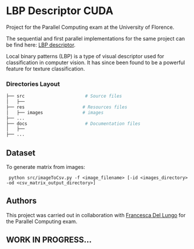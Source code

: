 # LBP Descriptor CUDA
Project for the Parallel Computing exam at the University of Florence.

The sequential and first parallel implementations for the same project can be find here: [LBP descriptor](https://github.com/matpetrone/LBP_Descriptor).

Local binary patterns (LBP) is a type of visual descriptor used for classification in computer vision. It has since been found to be a powerful feature for texture classification.

### Directories Layout

```bash
├── src                       # Source files
│   ├── 
├── res                      # Resources files
│   ├── images               # images
├── ...
├── docs                      # Documentation files
│   ├── 
├── ...
```

## Dataset 

To generate matrix from images:

` python src/imageToCsv.py -f <image_filename> [-id <images_directory> -od <csv_matrix_output_directory>]`

## Authors
This project was carried out in collaboration with [Francesca Del Lungo](https://github.com/francidellungo) for the Parallel Computing exam.

## WORK IN PROGRESS...
